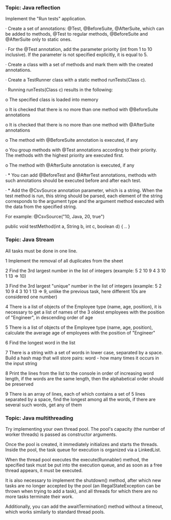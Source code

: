 ### Topic: Java reflection

Implement the "Run tests" application.

· Create a set of annotations: @Test, @BeforeSuite, @AfterSuite, which can be added to methods, @Test to regular
methods, @BeforeSuite and @AfterSuite only to static ones.

· For the @Test annotation, add the parameter priority (int from 1 to 10 inclusive). If the parameter is not specified
explicitly, it is equal to 5.

· Create a class with a set of methods and mark them with the created annotations.

· Create a TestRunner class with a static method runTests(Class c).

· Running runTests(Class c) results in the following:

o The specified class is loaded into memory

o It is checked that there is no more than one method with @BeforeSuite annotations

o It is checked that there is no more than one method with @AfterSuite annotations

o The method with @BeforeSuite annotation is executed, if any

o You group methods with @Test annotations according to their priority. The methods with the highest priority are
executed first.

o The method with @AfterSuite annotation is executed, if any

· * You can add @BeforeTest and @AfterTest annotations, methods with such annotations should be executed before and
after each test.

· * Add the @CsvSource annotation parameter, which is a string. When the test method is run, this string should be
parsed, each element of the string corresponds to the argument type and the argument method executed with the data from
the specified string.

For example: @CsvSource("10, Java, 20, true")

public void testMethod(int a, String b, int c, boolean d) { .. }

### Topic: Java Stream

All tasks must be done in one line.

1 Implement the removal of all duplicates from the sheet

2 Find the 3rd largest number in the list of integers (example: 5 2 10 9 4 3 10 1 13 => 10)

3 Find the 3rd largest "unique" number in the list of integers (example: 5 2 10 9 4 3 10 1 13 => 9, unlike the previous
task, here different 10s are considered one number)

4 There is a list of objects of the Employee type (name, age, position), it is necessary to get a list of names of the 3
oldest employees with the position of "Engineer", in descending order of age

5 There is a list of objects of the Employee type (name, age, position), calculate the average age of employees with the
position of "Engineer"

6 Find the longest word in the list

7 There is a string with a set of words in lower case, separated by a space. Build a hash map that will store pairs:
word - how many times it occurs in the input string

8 Print the lines from the list to the console in order of increasing word length, if the words are the same length,
then the alphabetical order should be preserved

9 There is an array of lines, each of which contains a set of 5 lines separated by a space, find the longest among all
the words, if there are several such words, get any of them

### Topic: Java multithreading

Try implementing your own thread pool. The pool's capacity (the number of worker threads) is passed as constructor
arguments.

Once the pool is created, it immediately initializes and starts the threads. Inside the pool, the task queue for
execution is organized via a LinkedList<Runnable>.

When the thread pool executes the execute(Runnabler) method, the specified task must be put into the execution queue,
and as soon as a free thread appears, it must be executed.

It is also necessary to implement the shutdown() method, after which new tasks are no longer accepted by the pool (an
IllegalStateException can be thrown when trying to add a task), and all threads for which there are no more tasks
terminate their work.

Additionally, you can add the awaitTermination() method without a timeout, which works similarly to standard thread
pools.

